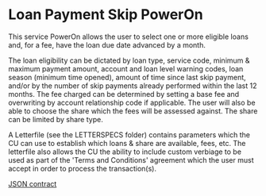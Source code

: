 
# Loan Payment Skip PowerOn

This service PowerOn allows the user to select one or more eligible loans and, for a fee, have the loan due date advanced by a month.

The loan eligibility can be dictated by loan type, service code, minimum & maximum payment amount, account and loan level warning codes, loan season (minimum time opened), amount of time since last skip payment, and/or by the number of skip payments already performed within the last 12 months. The fee charged can be determined by setting a base fee and overwriting by account relationship code if applicable. The user will also be able to choose the share which the fees will be assessed against. The share can be limited by share type.

A Letterfile (see the LETTERSPECS folder) contains parameters which the CU can use to establish which loans & share are available, fees, etc.  The letterfile also allows the CU the ability to include custom verbiage to be used as part of the 'Terms and Conditions' agreement which the user must accept in order to process the transaction(s).

[JSON contract](https://github.com/Banno/banno-powerons/tree/master/loan-payment-skip/loan-payment-skip-json-contract.md)
